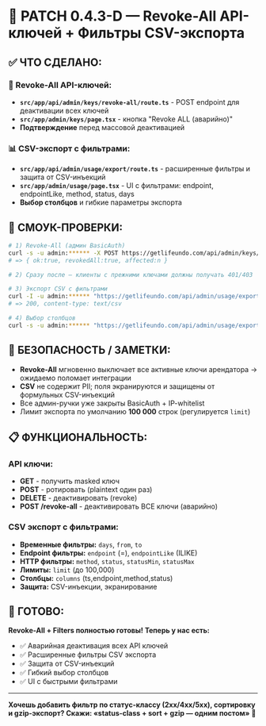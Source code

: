 # 🔧 PATCH 0.4.3-D — **Revoke-All API-ключей + Фильтры CSV-экспорта**

## ✅ ЧТО СДЕЛАНО:

### **🚨 Revoke-All API-ключей:**
- **`src/app/api/admin/keys/revoke-all/route.ts`** - POST endpoint для деактивации всех ключей
- **`src/app/admin/keys/page.tsx`** - кнопка "Revoke ALL (аварийно)"
- **Подтверждение** перед массовой деактивацией

### **📊 CSV-экспорт с фильтрами:**
- **`src/app/api/admin/usage/export/route.ts`** - расширенные фильтры и защита от CSV-инъекций
- **`src/app/admin/usage/page.tsx`** - UI с фильтрами: endpoint, endpointLike, method, status, days
- **Выбор столбцов** и гибкие параметры экспорта

## 🧪 СМОУК-ПРОВЕРКИ:

```bash
# 1) Revoke-All (админ BasicAuth)
curl -s -u admin:****** -X POST https://getlifeundo.com/api/admin/keys/revoke-all | jq
# => { ok:true, revokedAll:true, affected:n }

# 2) Сразу после — клиенты с прежними ключами должны получать 401/403

# 3) Экспорт CSV c фильтрами
curl -I -u admin:****** "https://getlifeundo.com/api/admin/usage/export?days=7&endpointLike=/api/public&method=GET&statusMin=200&statusMax=399&limit=50000"
# => 200, content-type: text/csv

# 4) Выбор столбцов
curl -s -u admin:****** "https://getlifeundo.com/api/admin/usage/export?days=1&columns=ts,endpoint,status&limit=1000" | head
```

## 🔐 БЕЗОПАСНОСТЬ / ЗАМЕТКИ:

- **Revoke-All** мгновенно выключает все активные ключи арендатора → ожидаемо поломает интеграции
- **CSV** не содержит PII; поля экранируются и защищены от формульных CSV-инъекций
- Все админ-ручки уже закрыты BasicAuth + IP-whitelist
- Лимит экспорта по умолчанию **100 000** строк (регулируется `limit`)

## 📋 ФУНКЦИОНАЛЬНОСТЬ:

### **API ключи:**
- **GET** - получить masked ключ
- **POST** - ротировать (plaintext один раз)
- **DELETE** - деактивировать (revoke)
- **POST /revoke-all** - деактивировать ВСЕ ключи (аварийно)

### **CSV экспорт с фильтрами:**
- **Временные фильтры:** `days`, `from`, `to`
- **Endpoint фильтры:** `endpoint` (=), `endpointLike` (ILIKE)
- **HTTP фильтры:** `method`, `status`, `statusMin`, `statusMax`
- **Лимиты:** `limit` (до 100,000)
- **Столбцы:** `columns` (ts,endpoint,method,status)
- **Защита:** CSV-инъекции, экранирование

## 🎯 ГОТОВО:

**Revoke-All + Filters полностью готовы! Теперь у нас есть:**
- ✅ Аварийная деактивация всех API ключей
- ✅ Расширенные фильтры CSV экспорта
- ✅ Защита от CSV-инъекций
- ✅ Гибкий выбор столбцов
- ✅ UI с быстрыми фильтрами

---

**Хочешь добавить фильтр по статус-классу (2xx/4xx/5xx), сортировку и gzip-экспорт? Скажи: «status-class + sort + gzip — одним постом» 🚀**

